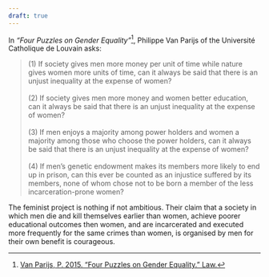 ```yaml
---
draft: true
---
```

In <em>“Four Puzzles on Gender Equality”</em>[^1], Philippe Van Parijs of the Université Catholique de Louvain asks:

<blockquote class="small">
(1) If society gives men more money per unit of time while nature gives women more units of time, can it always be said that there is an unjust inequality at the expense of women?<br/><br/>
(2) If society gives men more money and women better education, can it always be said that there is an unjust inequality at the expense of women?<br/><br/>
(3) If men enjoys a majority among power holders and women a majority among those who choose the power holders, can it always be said that there is an unjust inequality at the expense of women?<br/><br/>
(4) If men’s genetic endowment makes its members more likely to end up in prison, can this ever be counted as an injustice suffered by its members, none of whom chose not to be born a member of the less incarceration-prone women?
</blockquote>

The feminist project is nothing if not ambitious. Their claim that a society in which men die and kill themselves earlier than women, achieve poorer educational outcomes then women, and are incarcerated and executed more frequently for the same crimes than women, is organised by men for their own benefit is courageous.

[^1]: [Van Parijs, P. 2015. “Four Puzzles on Gender Equality.” Law.](http://www.raco.cat/index.php/LEAP/article/download/313506/403626)
